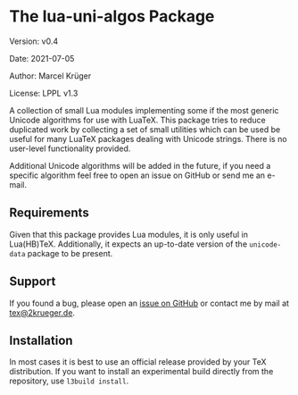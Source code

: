 # The lua-uni-algos Package

Version: v0.4

Date: 2021-07-05

Author: Marcel Krüger

License: LPPL v1.3

A collection of small Lua modules implementing some if the most generic Unicode algorithms for use with LuaTeX.
This package tries to reduce duplicated work by collecting a set of small utilities which can be used be useful for many LuaTeX packages dealing with Unicode strings.
There is no user-level functionality provided.

Additional Unicode algorithms will be added in the future, if you need a specific algorithm feel free to open an issue on GitHub or send me an e-mail.


## Requirements

Given that this package provides Lua modules, it is only useful in Lua(HB)TeX.
Additionally, it expects an up-to-date version of the `unicode-data` package to be present.


## Support
If you found a bug, please open an [issue on GitHub](https://github.com/zauguin/lua-uni-algos/issues) or contact me by mail at <tex@2krueger.de>.

## Installation

In most cases it is best to use an official release provided by your TeX distribution.
If you want to install an experimental build directly from the repository, use `l3build install`.
